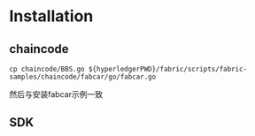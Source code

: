 # Installation

## chaincode

`cp chaincode/BBS.go ${hyperledgerPWD}/fabric/scripts/fabric-samples/chaincode/fabcar/go/fabcar.go`

然后与安装fabcar示例一致

## SDK

